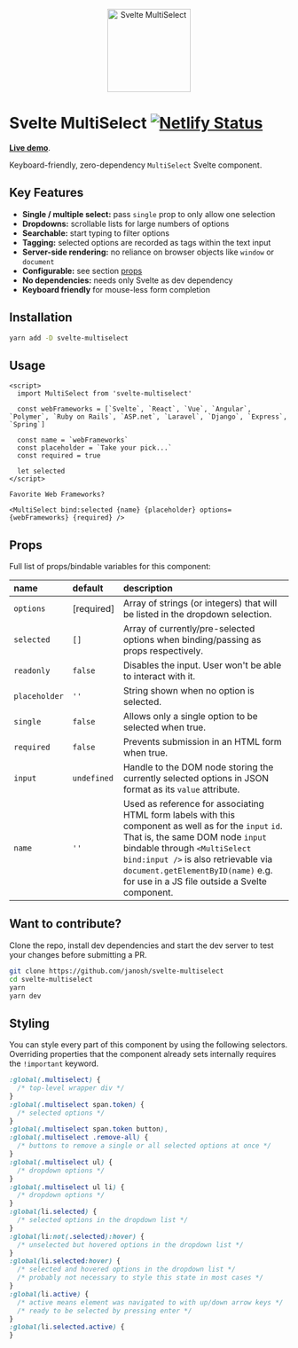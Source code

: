 <div class="maybe-hide">

<p align="center">
  <img src="https://raw.githubusercontent.com/janosh/svelte-multiselect/main/site/static/favicon.svg" alt="Svelte MultiSelect" height=150>
</p>

# Svelte MultiSelect [![Netlify Status](https://api.netlify.com/api/v1/badges/a45b62c3-ea45-4cfd-9912-77ec4fc8d7e8/deploy-status)](https://app.netlify.com/sites/svelte-multiselect/deploys)

**[Live demo](https://svelte-multiselect.netlify.app)**.

</div>

Keyboard-friendly, zero-dependency `MultiSelect` Svelte component.

## Key Features

- **Single / multiple select:** pass `single` prop to only allow one selection
- **Dropdowns:** scrollable lists for large numbers of options
- **Searchable:** start typing to filter options
- **Tagging:** selected options are recorded as tags within the text input
- **Server-side rendering:** no reliance on browser objects like `window` or `document`
- **Configurable:** see section [props](#props)
- **No dependencies:** needs only Svelte as dev dependency
- **Keyboard friendly** for mouse-less form completion

## Installation

```sh
yarn add -D svelte-multiselect
```

## Usage

```svelte
<script>
  import MultiSelect from 'svelte-multiselect'

  const webFrameworks = [`Svelte`, `React`, `Vue`, `Angular`, `Polymer`, `Ruby on Rails`, `ASP.net`, `Laravel`, `Django`, `Express`, `Spring`]

  const name = `webFrameworks`
  const placeholder = `Take your pick...`
  const required = true

  let selected
</script>

Favorite Web Frameworks?

<MultiSelect bind:selected {name} {placeholder} options={webFrameworks} {required} />
```

## Props

Full list of props/bindable variables for this component:

| name          | default     | description                                                                                                                                                                                                                                                                                            |
| :------------ | :---------- | :----------------------------------------------------------------------------------------------------------------------------------------------------------------------------------------------------------------------------------------------------------------------------------------------------- |
| `options`     | [required]  | Array of strings (or integers) that will be listed in the dropdown selection.                                                                                                                                                                                                                          |
| `selected`    | `[]`        | Array of currently/pre-selected options when binding/passing as props respectively.                                                                                                                                                                                                                    |
| `readonly`    | `false`     | Disables the input. User won't be able to interact with it.                                                                                                                                                                                                                                            |
| `placeholder` | `''`        | String shown when no option is selected.                                                                                                                                                                                                                                                               |
| `single`      | `false`     | Allows only a single option to be selected when true.                                                                                                                                                                                                                                                  |
| `required`    | `false`     | Prevents submission in an HTML form when true.                                                                                                                                                                                                                                                         |
| `input`       | `undefined` | Handle to the DOM node storing the currently selected options in JSON format as its `value` attribute.                                                                                                                                                                                                 |
| `name`        | `''`        | Used as reference for associating HTML form labels with this component as well as for the `input` `id`. That is, the same DOM node `input` bindable through `<MultiSelect bind:input />` is also retrievable via `document.getElementByID(name)` e.g. for use in a JS file outside a Svelte component. |

## Want to contribute?

Clone the repo, install dev dependencies and start the dev server to test your changes before submitting a PR.

```sh
git clone https://github.com/janosh/svelte-multiselect
cd svelte-multiselect
yarn
yarn dev
```

## Styling

You can style every part of this component by using the following selectors. Overriding properties that the component already sets internally requires the `!important` keyword.

```css
:global(.multiselect) {
  /* top-level wrapper div */
}
:global(.multiselect span.token) {
  /* selected options */
}
:global(.multiselect span.token button),
:global(.multiselect .remove-all) {
  /* buttons to remove a single or all selected options at once */
}
:global(.multiselect ul) {
  /* dropdown options */
}
:global(.multiselect ul li) {
  /* dropdown options */
}
:global(li.selected) {
  /* selected options in the dropdown list */
}
:global(li:not(.selected):hover) {
  /* unselected but hovered options in the dropdown list */
}
:global(li.selected:hover) {
  /* selected and hovered options in the dropdown list */
  /* probably not necessary to style this state in most cases */
}
:global(li.active) {
  /* active means element was navigated to with up/down arrow keys */
  /* ready to be selected by pressing enter */
}
:global(li.selected.active) {
}
```
